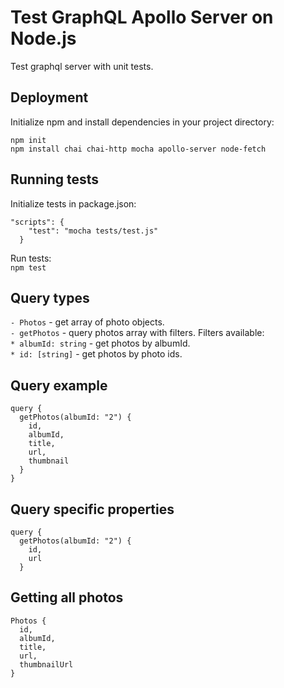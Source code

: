 # Test GraphQL Apollo Server on Node.js 

Test graphql server with unit tests.

## Deployment

Initialize npm and install dependencies in your project directory:
```
npm init
npm install chai chai-http mocha apollo-server node-fetch
```

## Running tests
Initialize tests in  package.json:
```
"scripts": {
    "test": "mocha tests/test.js"
  }
```

Run tests: \
`npm test`

## Query types
`- Photos` - get array of photo objects. \
`- getPhotos` - query photos array with filters. Filters available: \
  `* albumId: string` - get photos by albumId. \
  `* id: [string]` - get photos by photo ids. 

## Query example
```
query {
  getPhotos(albumId: "2") {
    id,
    albumId,
    title,
    url,
    thumbnail
  }
}
```

## Query specific properties
```
query {
  getPhotos(albumId: "2") {
    id,
    url
  }
 ```

## Getting all photos
```
Photos {
  id,
  albumId,
  title,
  url,
  thumbnailUrl
}
```
